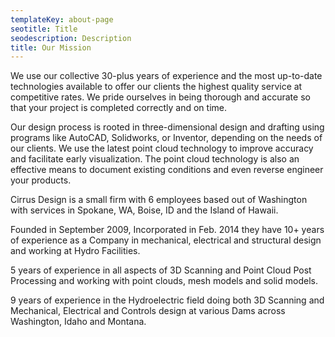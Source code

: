 ```yaml
---
templateKey: about-page
seotitle: Title
seodescription: Description
title: Our Mission
---
```


We use our collective 30-plus years of experience and the most up-to-date technologies available to offer our clients the highest quality service at competitive rates. We pride ourselves in being thorough and accurate so that your project is completed correctly and on time.

Our design process is rooted in three-dimensional design and drafting using programs like AutoCAD, Solidworks, or Inventor, depending on the needs of our clients. We use the latest point cloud technology to improve accuracy and facilitate early visualization. The point cloud technology is also an effective means to document existing conditions and even reverse engineer your products.

Cirrus Design is a small firm with 6 employees based out of Washington with services in Spokane, WA, Boise, ID and the Island of Hawaii.

Founded in September 2009, Incorporated in Feb. 2014 they have 10+ years of experience as a Company in mechanical, electrical and structural design and working at Hydro Facilities.

5 years of experience in all aspects of 3D Scanning and Point Cloud Post Processing and working with point clouds, mesh models and solid models.

9 years of experience in the Hydroelectric field doing both 3D Scanning and Mechanical, Electrical and Controls design at various Dams across Washington, Idaho and Montana.
